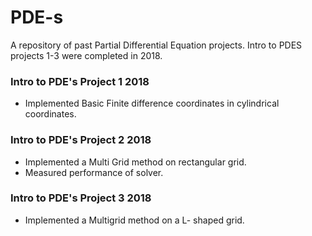 # PDE-s
A repository of past Partial Differential Equation projects. Intro to PDES projects 1-3 were completed in 2018.
### Intro to PDE's Project 1 2018
*  Implemented Basic Finite difference coordinates in cylindrical coordinates.
### Intro to PDE's Project 2 2018
*  Implemented a Multi Grid method on rectangular grid.
*  Measured performance of solver.  
### Intro to PDE's Project 3 2018
*  Implemented a Multigrid method on a L- shaped grid.




